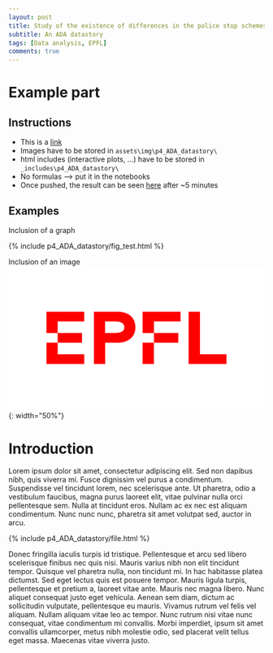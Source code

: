 ```yaml
---
layout: post
title: Study of the existence of differences in the police stop schemes among police officers in the US
subtitle: An ADA datastory
tags: [Data analysis, EPFL]
comments: true
---
```


# Example part
## Instructions
- This is a [link](https://www.youtube.com/watch?v=dQw4w9WgXcQ&list=PLahKLy8pQdCM0SiXNn3EfGIXX19QGzUG3&ab_channel=RickAstleyVEVO)
- Images have to be stored in ``assets\img\p4_ADA_datastory\``
- html includes (interactive plots, ...) have to be stored in ``_includes\p4_ADA_datastory\``
- No formulas --> put it in the notebooks
- Once pushed, the result can be seen [here](https://polymagicien.github.io/2020-12-17-p4_ADA_datastory/) after ~5 minutes

## Examples
Inclusion of a graph
<div style="width:70%">
{% include p4_ADA_datastory/fig_test.html %}
</div>

Inclusion of an image
![](/assets/post_img/p4_ADA_datastory/EPFL.png){: width="50%"}

# Introduction
Lorem ipsum dolor sit amet, consectetur adipiscing elit. Sed non dapibus nibh, quis viverra mi. Fusce dignissim vel purus a condimentum. Suspendisse vel tincidunt lorem, nec scelerisque ante. Ut pharetra, odio a vestibulum faucibus, magna purus laoreet elit, vitae pulvinar nulla orci pellentesque sem. Nulla at tincidunt eros. Nullam ac ex nec est aliquam condimentum. Nunc nunc nunc, pharetra sit amet volutpat sed, auctor in arcu.

{% include p4_ADA_datastory/file.html %}

Donec fringilla iaculis turpis id tristique. Pellentesque et arcu sed libero scelerisque finibus nec quis nisi. Mauris varius nibh non elit tincidunt tempor. Quisque vel pharetra nulla, non tincidunt mi. In hac habitasse platea dictumst. Sed eget lectus quis est posuere tempor. Mauris ligula turpis, pellentesque et pretium a, laoreet vitae ante. Mauris nec magna libero. Nunc aliquet consequat justo eget vehicula. Aenean sem diam, dictum ac sollicitudin vulputate, pellentesque eu mauris. Vivamus rutrum vel felis vel aliquam. Nullam aliquam vitae leo ac tempor. Nunc rutrum nisi vitae nunc consequat, vitae condimentum mi convallis. Morbi imperdiet, ipsum sit amet convallis ullamcorper, metus nibh molestie odio, sed placerat velit tellus eget massa. Maecenas vitae viverra justo.

